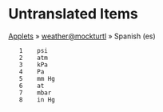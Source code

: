 # Untranslated Items
[Applets](../../../README.md) &#187; [weather@mockturtl](../README.md) &#187; Spanish (es)

       1	psi
       2	atm
       3	kPa
       4	Pa
       5	mm Hg
       6	at
       7	mbar
       8	in Hg
